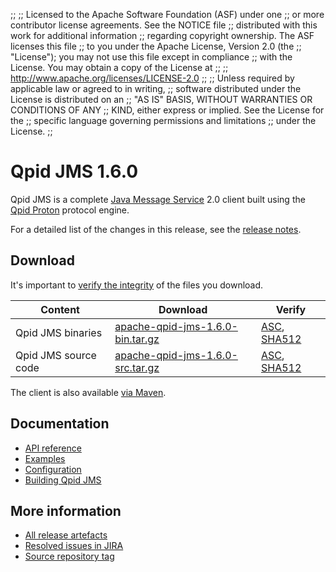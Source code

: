 ;;
;; Licensed to the Apache Software Foundation (ASF) under one
;; or more contributor license agreements.  See the NOTICE file
;; distributed with this work for additional information
;; regarding copyright ownership.  The ASF licenses this file
;; to you under the Apache License, Version 2.0 (the
;; "License"); you may not use this file except in compliance
;; with the License.  You may obtain a copy of the License at
;;
;;   http://www.apache.org/licenses/LICENSE-2.0
;;
;; Unless required by applicable law or agreed to in writing,
;; software distributed under the License is distributed on an
;; "AS IS" BASIS, WITHOUT WARRANTIES OR CONDITIONS OF ANY
;; KIND, either express or implied.  See the License for the
;; specific language governing permissions and limitations
;; under the License.
;;

# Qpid JMS 1.6.0

Qpid JMS is a complete [Java Message Service][jms] 2.0 client built
using the [Qpid Proton]({{site_url}}/proton/index.html) protocol engine.

For a detailed list of the changes in this release, see the [release
notes](release-notes.html).

[jms]: http://en.wikipedia.org/wiki/Java_Message_Service

## Download

It's important to [verify the
integrity]({{site_url}}/download.html#verify-what-you-download) of the
files you download.

| Content | Download | Verify |
|---------|----------|--------|
| Qpid JMS binaries | [apache-qpid-jms-1.6.0-bin.tar.gz](https://archive.apache.org/dist/qpid/jms/1.6.0/apache-qpid-jms-1.6.0-bin.tar.gz) | [ASC](https://archive.apache.org/dist/qpid/jms/1.6.0/apache-qpid-jms-1.6.0-bin.tar.gz.asc), [SHA512](https://archive.apache.org/dist/qpid/jms/1.6.0/apache-qpid-jms-1.6.0-bin.tar.gz.sha512) |
| Qpid JMS source code | [apache-qpid-jms-1.6.0-src.tar.gz](https://archive.apache.org/dist/qpid/jms/1.6.0/apache-qpid-jms-1.6.0-src.tar.gz) | [ASC](https://archive.apache.org/dist/qpid/jms/1.6.0/apache-qpid-jms-1.6.0-src.tar.gz.asc), [SHA512](https://archive.apache.org/dist/qpid/jms/1.6.0/apache-qpid-jms-1.6.0-src.tar.gz.sha512) |

The client is also available [via Maven]({{site_url}}/maven.html).

## Documentation


<div class="two-column" markdown="1">

 - [API reference](http://docs.oracle.com/javaee/7/api/javax/jms/package-summary.html)
 - [Examples](https://github.com/apache/qpid-jms/tree/1.6.0/qpid-jms-examples)
 - [Configuration](docs/index.html)
 - [Building Qpid JMS](building.html)

</div>


## More information

 - [All release artefacts](https://archive.apache.org/dist/qpid/jms/1.6.0)
 - [Resolved issues in JIRA](https://issues.apache.org/jira/issues/?jql=project+%3D+QPIDJMS+AND+fixVersion+%3D+%271.6.0%27+AND+resolution+%3D+%27fixed%27+ORDER+BY+priority+DESC)
 - [Source repository tag](https://gitbox.apache.org/repos/asf/qpid-jms.git/tree/refs/tags/1.6.0)

<script type="text/javascript">
  _deferredFunctions.push(function() {
      if ("1.6.0" === "{{current_jms_release}}") || "1.6.0" === "{{other_jms_release}}") {
          _modifyCurrentReleaseLinks();
      }
  });
</script>